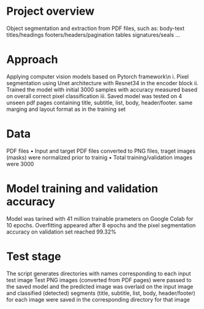 # Project overview 

Object segmentation and extraction from PDF files, such as:
body-text
titles/headings
footers/headers/pagination
tables
signatures/seals 
...


# Approach

Applying computer vision models based on Pytorch framework\n
i.	Pixel segmentation using Unet architecture with Resnet34 in the encoder block
ii.	Trained the model with initial 3000 samples with accuracy measured based on overall correct pixel classification 
iii.	Saved model was tested on 4 unseen pdf pages containing title, subtitle, list, body, header/footer. same marging and layout format as in the training set  

# Data

PDF files 
•	Input and target PDF files converted to PNG files, traget images (masks) were normalized prior to trainig
•	Total training/validation images were 3000

# Model training and validation accuracy

Model was tarined with 41 million trainable prameters on Google Colab for 10 epochs. Overfitting appeared after 8 epochs and the pixel segmentation accuracy on validation set reached 99.32%

# Test stage

The script generates directories with names corresponding to each input test image 
Test PNG images (converted from PDF pages) were passed to the saved model and the predicted image was overlaid on the input image and classified (detected) segments (title, subtitle, list, body, header/footer) for each image were saved in the corresponding directory for that image
